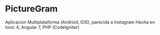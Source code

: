 # PictureGram
Aplicacion Multiplataforma (Android, IOS), parecida a Instagram
Hecha en Ionic 4, Angular 7, PHP (CodeIgniter)
